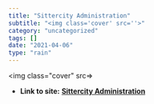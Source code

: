 ```yaml
---
title: "Sittercity Administration"
subtitle: "<img class='cover' src=''>"
category: "uncategorized"
tags: []
date: "2021-04-06"
type: "rain"
---
```

<img class="cover" src=>


* **Link to site:** **[Sittercity Administration](https://staging-admin-empire.sittercity.com)**